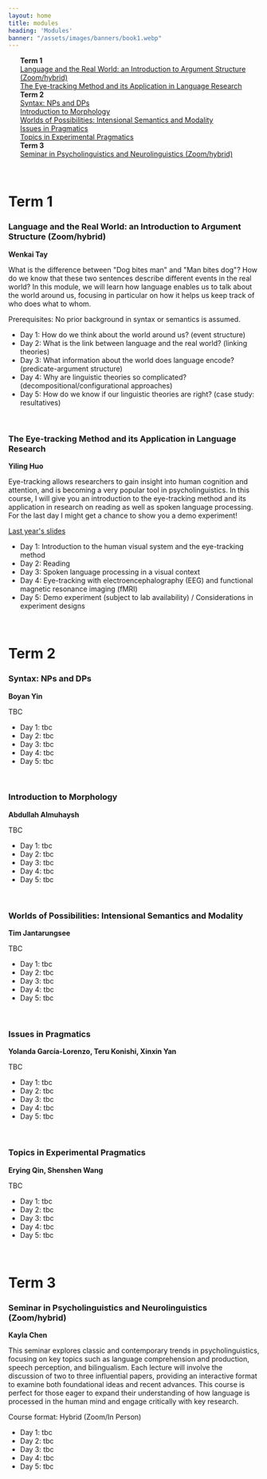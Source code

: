 ```yaml
---
layout: home
title: modules
heading: 'Modules'
banner: "/assets/images/banners/book1.webp"
---
```


<ul style="list-style-type: none;">
    <li><b>Term 1</b></li>
    <li><a href="#m1">Language and the Real World: an Introduction to Argument Structure (Zoom/hybrid)</a></li>
    <li><a href="#m2">The Eye-tracking Method and its Application in Language Research</a></li>
    <li><b>Term 2</b></li>
    <li><a href="#m3">Syntax: NPs and DPs</a></li>
    <li><a href="#m4">Introduction to Morphology</a></li>
    <li><a href="#m5">Worlds of Possibilities: Intensional Semantics and Modality</a></li>
    <li><a href="#m6">Issues in Pragmatics</a></li>
    <li><a href="#m7">Topics in Experimental Pragmatics</a></li>
    <li><b>Term 3</b></li>
    <li><a href="#m8">Seminar in Psycholinguistics and Neurolinguistics (Zoom/hybrid)</a></li>
</ul>

<br />

# **<span style="text-align: center;">Term 1</span>**

### Language and the Real World: an Introduction to Argument Structure (Zoom/hybrid)<a name="m1"></a>

**Wenkai Tay**

What is the difference between "Dog bites man" and "Man bites dog"? How do we know that these two sentences describe different events in the real world? In this module, we will learn how language enables us to talk about the world around us, focusing in particular on how it helps us keep track of who does what to whom.

Prerequisites: No prior background in syntax or semantics is assumed.

- Day 1: How do we think about the world around us? (event structure)
- Day 2: What is the link between language and the real world? (linking theories)
- Day 3: What information about the world does language encode? (predicate-argument structure)
- Day 4: Why are linguistic theories so complicated? (decompositional/configurational approaches)
- Day 5: How do we know if our linguistic theories are right? (case study: resultatives)

<br />

### The Eye-tracking Method and its Application in Language Research <a name="m2"></a>

**Yiling Huo**

Eye-tracking allows researchers to gain insight into human cognition and attention, and is becoming a very popular tool in psycholinguistics. In this course, I will give you an introduction to the eye-tracking method and its application in research on reading as well as spoken language processing. For the last day I might get a chance to show you a demo experiment!

[Last year's slides](https://yiling-huo.github.io/eye-tracking-workshop-slides/)

- Day 1: Introduction to the human visual system and the eye-tracking method
- Day 2: Reading
- Day 3: Spoken language processing in a visual context
- Day 4: Eye-tracking with electroencephalography (EEG) and functional magnetic resonance imaging (fMRI)
- Day 5: Demo experiment (subject to lab availability) / Considerations in experiment designs

<br />

# **<span style="text-align: center;">Term 2</span>**

### Syntax: NPs and DPs<a name="m3"></a>

**Boyan Yin**

TBC

- Day 1: tbc
- Day 2: tbc
- Day 3: tbc
- Day 4: tbc
- Day 5: tbc

<br />

### Introduction to Morphology  <a name="m4"></a>

**Abdullah Almuhaysh**

TBC

- Day 1: tbc
- Day 2: tbc
- Day 3: tbc
- Day 4: tbc
- Day 5: tbc

<br />

### Worlds of Possibilities: Intensional Semantics and Modality <a name="m5"></a>

**Tim Jantarungsee**

TBC

- Day 1: tbc
- Day 2: tbc
- Day 3: tbc
- Day 4: tbc
- Day 5: tbc

<br />

### Issues in Pragmatics <a name="m6"></a>

**Yolanda García-Lorenzo, Teru Konishi, Xinxin Yan**

TBC

- Day 1: tbc
- Day 2: tbc
- Day 3: tbc
- Day 4: tbc
- Day 5: tbc

<br />

### Topics in Experimental Pragmatics <a name="m7"></a>

**Erying Qin, Shenshen Wang**

TBC

- Day 1: tbc
- Day 2: tbc
- Day 3: tbc
- Day 4: tbc
- Day 5: tbc

<br />

# **<span style="text-align: center;">Term 3</span>**

### Seminar in Psycholinguistics and Neurolinguistics (Zoom/hybrid) <a name="m8"></a>

**Kayla Chen**

This seminar explores classic and contemporary trends in psycholinguistics, focusing on key topics such as language comprehension and production, speech perception, and bilingualism. Each lecture will involve the discussion of two to three influential papers, providing an interactive format to examine both foundational ideas and recent advances. This course is perfect for those eager to expand their understanding of how language is processed in the human mind and engage critically with key research. 

Course format: Hybrid (Zoom/In Person)

- Day 1: tbc
- Day 2: tbc
- Day 3: tbc
- Day 4: tbc
- Day 5: tbc

<br />